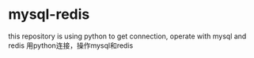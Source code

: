 # mysql-redis
this repository is using python to get connection, operate with mysql and redis
用python连接，操作mysql和redis